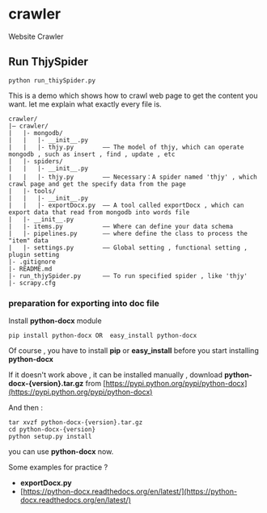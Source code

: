 crawler
=======

Website Crawler

## Run ThjySpider

    python run_thiySpider.py
    
This is a demo which shows how to crawl web page to get the content you want. let me explain what exactly every file is.

    crawler/
    |— crawler/
    |   |- mongodb/
    |   |   |- __init__.py
    |   |   |- thjy.py        —— The model of thjy, which can operate mongodb , such as insert , find , update , etc
    |   |- spiders/
    |   |   |- __init__.py
    |   |   |- thjy.py        —— Necessary：A spider named 'thjy' , which crawl page and get the specify data from the page
    |   |- tools/
    |   |   |- __init__.py
    |   |   |- exportDocx.py  —— A tool called exportDocx , which can export data that read from mongodb into words file
    |   |- __init__.py
    |   |- items.py           —— Where can define your data schema
    |   |- pipelines.py       —— where define the class to process the "item" data
    |   |- settings.py        —— Global setting , functional setting , plugin setting
    |- .gitignore
    |- README.md
    |- run_thjySpider.py      —— To run specified spider , like 'thjy'
    |- scrapy.cfg
    
### preparation for exporting into doc file

Install **python-docx** module

    pip install python-docx OR  easy_install python-docx
    
Of course , you have to install **pip** or **easy_install** before you start installing **python-docx**

If it doesn't work above , it can be installed manually , download **python-docx-{version}.tar.gz** from [https://pypi.python.org/pypi/python-docx](https://pypi.python.org/pypi/python-docx)

And then :

    tar xvzf python-docx-{version}.tar.gz
    cd python-docx-{version}
    python setup.py install
    
you can use **python-docx** now.

Some examples for practice ? 

- **exportDocx.py**
- [https://python-docx.readthedocs.org/en/latest/](https://python-docx.readthedocs.org/en/latest/)

